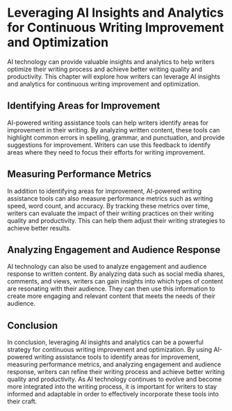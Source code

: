 Leveraging AI Insights and Analytics for Continuous Writing Improvement and Optimization
=========================================================================================================================================

AI technology can provide valuable insights and analytics to help writers optimize their writing process and achieve better writing quality and productivity. This chapter will explore how writers can leverage AI insights and analytics for continuous writing improvement and optimization.

Identifying Areas for Improvement
---------------------------------

AI-powered writing assistance tools can help writers identify areas for improvement in their writing. By analyzing written content, these tools can highlight common errors in spelling, grammar, and punctuation, and provide suggestions for improvement. Writers can use this feedback to identify areas where they need to focus their efforts for writing improvement.

Measuring Performance Metrics
-----------------------------

In addition to identifying areas for improvement, AI-powered writing assistance tools can also measure performance metrics such as writing speed, word count, and accuracy. By tracking these metrics over time, writers can evaluate the impact of their writing practices on their writing quality and productivity. This can help them adjust their writing strategies to achieve better results.

Analyzing Engagement and Audience Response
------------------------------------------

AI technology can also be used to analyze engagement and audience response to written content. By analyzing data such as social media shares, comments, and views, writers can gain insights into which types of content are resonating with their audience. They can then use this information to create more engaging and relevant content that meets the needs of their audience.

Conclusion
----------

In conclusion, leveraging AI insights and analytics can be a powerful strategy for continuous writing improvement and optimization. By using AI-powered writing assistance tools to identify areas for improvement, measuring performance metrics, and analyzing engagement and audience response, writers can refine their writing process and achieve better writing quality and productivity. As AI technology continues to evolve and become more integrated into the writing process, it is important for writers to stay informed and adaptable in order to effectively incorporate these tools into their craft.
